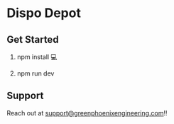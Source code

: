 # Dispo Depot


## Get Started

1. npm install 💻

2. npm run dev

## Support

Reach out at support@greenphoenixengineering.com!!